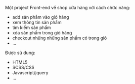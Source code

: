 Một project Front-end về shop cửa hàng với cách chức năng: 

- add sản phẩm vào giỏ hàng
- xem thông tin sản phẩm
- tìm kiếm sản phẩm
- xóa sản phẩm trong giỏ hàng 
- checkout những những sản phẩm có trong giỏ
- ...

Được sử dung: 
- HTML5
- SCSS/CSS
- Javascript/jquery
- ...
